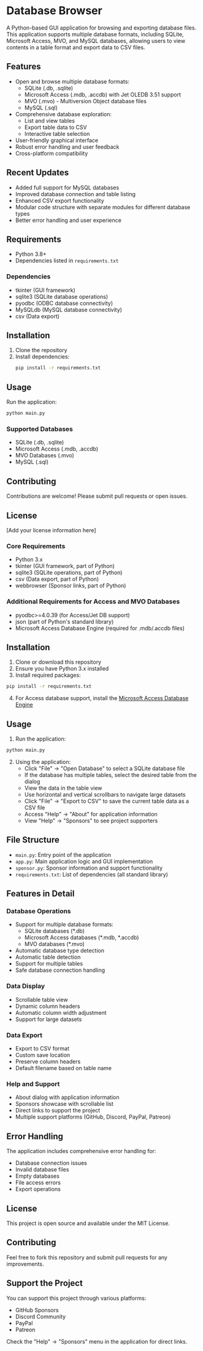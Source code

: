 # Database Browser

A Python-based GUI application for browsing and exporting database files. This application supports multiple database formats, including SQLite, Microsoft Access, MVO, and MySQL databases, allowing users to view contents in a table format and export data to CSV files.

## Features

- Open and browse multiple database formats:
  - SQLite (.db, .sqlite)
  - Microsoft Access (.mdb, .accdb) with Jet OLEDB 3.51 support
  - MVO (.mvo) - Multiversion Object database files
  - MySQL (.sql)
- Comprehensive database exploration:
  - List and view tables
  - Export table data to CSV
  - Interactive table selection
- User-friendly graphical interface
- Robust error handling and user feedback
- Cross-platform compatibility

## Recent Updates

- Added full support for MySQL databases
- Improved database connection and table listing
- Enhanced CSV export functionality
- Modular code structure with separate modules for different database types
- Better error handling and user experience

## Requirements

- Python 3.8+
- Dependencies listed in `requirements.txt`

### Dependencies

- tkinter (GUI framework)
- sqlite3 (SQLite database operations)
- pyodbc (ODBC database connectivity)
- MySQLdb (MySQL database connectivity)
- csv (Data export)

## Installation

1. Clone the repository
2. Install dependencies:
   ```bash
   pip install -r requirements.txt
   ```

## Usage

Run the application:
```bash
python main.py
```

### Supported Databases
- SQLite (.db, .sqlite)
- Microsoft Access (.mdb, .accdb)
- MVO Databases (.mvo)
- MySQL (.sql)

## Contributing
Contributions are welcome! Please submit pull requests or open issues.

## License
[Add your license information here]

### Core Requirements
- Python 3.x
- tkinter (GUI framework, part of Python)
- sqlite3 (SQLite operations, part of Python)
- csv (Data export, part of Python)
- webbrowser (Sponsor links, part of Python)

### Additional Requirements for Access and MVO Databases
- pyodbc>=4.0.39 (for Access/Jet DB support)
- json (part of Python's standard library)
- Microsoft Access Database Engine (required for .mdb/.accdb files)

## Installation

1. Clone or download this repository
2. Ensure you have Python 3.x installed
3. Install required packages:
```bash
pip install -r requirements.txt
```
4. For Access database support, install the [Microsoft Access Database Engine](https://www.microsoft.com/en-us/download/details.aspx?id=54920)

## Usage

1. Run the application:
```bash
python main.py
```

2. Using the application:
   - Click "File" → "Open Database" to select a SQLite database file
   - If the database has multiple tables, select the desired table from the dialog
   - View the data in the table view
   - Use horizontal and vertical scrollbars to navigate large datasets
   - Click "File" → "Export to CSV" to save the current table data as a CSV file
   - Access "Help" → "About" for application information
   - View "Help" → "Sponsors" to see project supporters

## File Structure

- `main.py`: Entry point of the application
- `app.py`: Main application logic and GUI implementation
- `sponsor.py`: Sponsor information and support functionality
- `requirements.txt`: List of dependencies (all standard library)

## Features in Detail

### Database Operations
- Support for multiple database formats:
  - SQLite databases (*.db)
  - Microsoft Access databases (*.mdb, *.accdb)
  - MVO databases (*.mvo)
- Automatic database type detection
- Automatic table detection
- Support for multiple tables
- Safe database connection handling

### Data Display
- Scrollable table view
- Dynamic column headers
- Automatic column width adjustment
- Support for large datasets

### Data Export
- Export to CSV format
- Custom save location
- Preserve column headers
- Default filename based on table name

### Help and Support
- About dialog with application information
- Sponsors showcase with scrollable list
- Direct links to support the project
- Multiple support platforms (GitHub, Discord, PayPal, Patreon)

## Error Handling

The application includes comprehensive error handling for:
- Database connection issues
- Invalid database files
- Empty databases
- File access errors
- Export operations

## License

This project is open source and available under the MIT License.

## Contributing

Feel free to fork this repository and submit pull requests for any improvements.

## Support the Project

You can support this project through various platforms:
- GitHub Sponsors
- Discord Community
- PayPal
- Patreon

Check the "Help" → "Sponsors" menu in the application for direct links.
